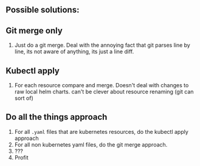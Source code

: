 ## Possible solutions:

## Git merge only
1. Just do a git merge. Deal with the annoying fact that git parses line by line, its not aware of anything, its just a line diff.

## Kubectl apply
1. For each resource compare and merge. Doesn't deal with changes to raw local helm charts. can't be clever about resource renaming (git can sort of)

## Do all the things approach
1. For all `.yaml` files that are kubernetes resources, do the kubectl apply approach
2. For all non kubernetes yaml files, do the git merge approach.
3. ???
4. Profit
